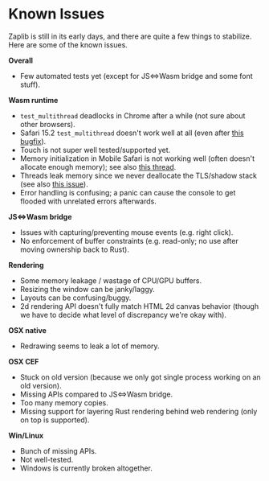 # Known Issues

Zaplib is still in its early days, and there are quite a few things to stabilize. Here are some of the known issues.

**Overall**
* Few automated tests yet (except for JS<=>Wasm bridge and some font stuff).

**Wasm runtime**
* `test_multithread` deadlocks in Chrome after a while (not sure about other browsers).
* Safari 15.2 `test_multithread` doesn't work well at all (even after [this bugfix](https://bugs.webkit.org/show_bug.cgi?id=234833)).
* Touch is not super well tested/supported yet.
* Memory initialization in Mobile Safari is not working well (often doesn't allocate enough memory); see also [this thread](https://github.com/WebAssembly/design/issues/1397).
* Threads leak memory since we never deallocate the TLS/shadow stack (see also [this issue](https://github.com/rust-lang/rust/issues/77839)).
* Error handling is confusing; a panic can cause the console to get flooded with unrelated errors afterwards.

**JS<=>Wasm bridge**
* Issues with capturing/preventing mouse events (e.g. right click).
* No enforcement of buffer constraints (e.g. read-only; no use after moving ownership back to Rust).

**Rendering**
* Some memory leakage / wastage of CPU/GPU buffers.
* Resizing the window can be janky/laggy.
* Layouts can be confusing/buggy.
* 2d rendering API doesn't fully match HTML 2d canvas behavior (though we have to decide what level of discrepancy we're okay with).

**OSX native**
* Redrawing seems to leak a lot of memory.

**OSX CEF**
* Stuck on old version (because we only got single process working on an old version).
* Missing APIs compared to JS<=>Wasm bridge.
* Too many memory copies.
* Missing support for layering Rust rendering behind web rendering (only on top is supported).

**Win/Linux**
* Bunch of missing APIs.
* Not well-tested.
* Windows is currently broken altogether.
